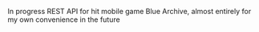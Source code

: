 In progress REST API for hit mobile game Blue Archive, almost entirely for my own convenience in the future